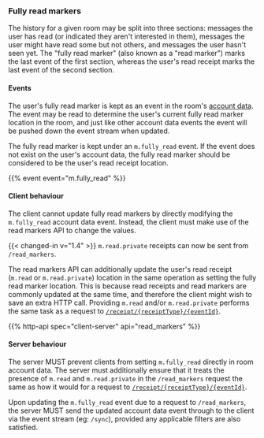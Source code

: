 
### Fully read markers

The history for a given room may be split into three sections: messages
the user has read (or indicated they aren't interested in them),
messages the user might have read some but not others, and messages the
user hasn't seen yet. The "fully read marker" (also known as a "read
marker") marks the last event of the first section, whereas the user's
read receipt marks the last event of the second section.

#### Events

The user's fully read marker is kept as an event in the room's [account
data](#client-config). The event may be read to determine the user's
current fully read marker location in the room, and just like other
account data events the event will be pushed down the event stream when
updated.

The fully read marker is kept under an `m.fully_read` event. If the
event does not exist on the user's account data, the fully read marker
should be considered to be the user's read receipt location.

{{% event event="m.fully_read" %}}

#### Client behaviour

The client cannot update fully read markers by directly modifying the
`m.fully_read` account data event. Instead, the client must make use of
the read markers API to change the values.

{{< changed-in v="1.4" >}} `m.read.private` receipts can now be sent from
`/read_markers`.

The read markers API can additionally update the user's read receipt
(`m.read` or `m.read.private`) location in the same operation as setting
the fully read marker location. This is because read receipts and read
markers are commonly updated at the same time, and therefore the client
might wish to save an extra HTTP call. Providing `m.read` and/or
`m.read.private` performs the same task as a request to
[`/receipt/{receiptType}/{eventId}`](#post_matrixclientv3roomsroomidreceiptreceipttypeeventid).

{{% http-api spec="client-server" api="read_markers" %}}

#### Server behaviour

The server MUST prevent clients from setting `m.fully_read` directly in
room account data. The server must additionally ensure that it treats
the presence of `m.read` and `m.read.private` in the `/read_markers`
request the same as how it would for a request to
[`/receipt/{receiptType}/{eventId}`](#post_matrixclientv3roomsroomidreceiptreceipttypeeventid).

Upon updating the `m.fully_read` event due to a request to
`/read_markers`, the server MUST send the updated account data event
through to the client via the event stream (eg: `/sync`), provided any
applicable filters are also satisfied.
